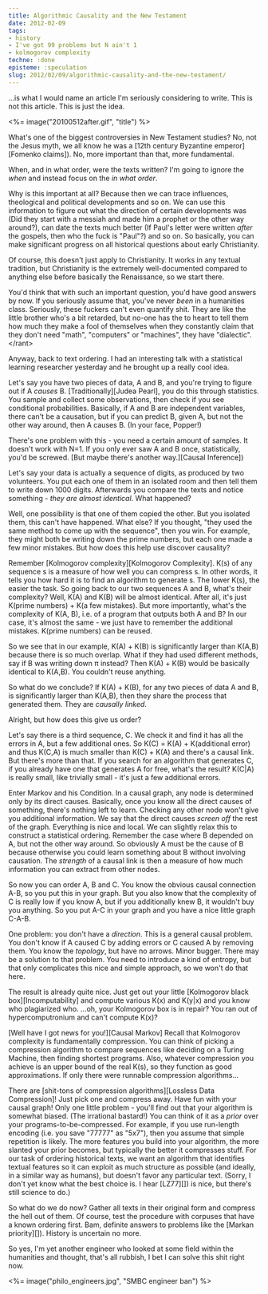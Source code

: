 ```yaml
---
title: Algorithmic Causality and the New Testament
date: 2012-02-09
tags:
- history
- I've got 99 problems but N ain't 1
- kolmogorov complexity
techne: :done
episteme: :speculation
slug: 2012/02/09/algorithmic-causality-and-the-new-testament/
---
```


...is what I would name an article I'm seriously considering to write. This is not this article. This is just the idea.

<%= image("20100512after.gif", "title") %>

What's one of the biggest controversies in New Testament studies? No, not the Jesus myth, we all know he was a [12th century Byzantine emperor][Fomenko claims]). No, more important than that, more fundamental.

When, and in what order, were the texts written? I'm going to ignore the *when* and instead focus on the *in what order*. 

Why is this important at all? Because then we can trace influences, theological and political developments and so on. We can use this information to figure out what the direction of certain developments was (Did they start with a messiah and made him a prophet or the other way around?), can date the texts much better (If Paul's letter were written *after* the gospels, then who the fuck is "Paul"?) and so on. So basically, you can make significant progress on all historical questions about early Christianity.

Of course, this doesn't just apply to Christianity. It works in any textual tradition, but Christianity is the extremely well-documented compared to anything else before basically the Renaissance, so we start there.

You'd think that with such an important question, you'd have good answers by now. If you seriously assume that, you've never *been* in a humanities class. Seriously, these fuckers can't even quantify shit. They are like the little brother who's a bit retarded, but no-one has the to heart to tell them how much they make a fool of themselves when they constantly claim that they don't need "math", "computers" or "machines", they have "dialectic". </rant\>

Anyway, back to text ordering. I had an interesting talk with a statistical learning researcher yesterday and he brought up a really cool idea.

Let's say you have two pieces of data, A and B, and you're trying to figure out if A *causes* B. [Traditionally][Judea Pearl], you do this through statistics. You sample and collect some observations, then check if you see conditional probabilities. Basically, if A and B are independent variables, there can't be a causation, but if you can predict B, given A, but not the other way around, then A causes B. (In your face, Popper!)

There's one problem with this - you need a certain amount of samples. It doesn't work with N=1. If you only ever saw A and B once, statistically, you'd be screwed. [But maybe there's another way.][Causal Inference])

Let's say your data is actually a sequence of digits, as produced by two volunteers. You put each one of them in an isolated room and then tell them to write down 1000 digits. Afterwards you compare the texts and notice something - *they are almost identical*. What happened? 

Well, one possibility is that one of them copied the other. But you isolated them, this can't have happened. What else? If you thought, "they used the same method to come up with the sequence", then you win. For example, they might both be writing down the prime numbers, but each one made a few minor mistakes. But how does this help use discover causality?

Remember [Kolmogorov complexity][Kolmogorov Complexity]. K(s) of any sequence s is a measure of how well you can compress s. In other words, it tells you how hard it is to find an algorithm to generate s. The lower K(s), the easier the task. So going back to our two sequences A and B, what's their complexity? Well, K(A) and K(B) will be almost identical. After all, it's just K(prime numbers) + K(a few mistakes). But more importantly, what's the complexity of K(A, B), i.e. of a program that outputs both A and B? In our case, it's almost the same - we just have to remember the additional mistakes. K(prime numbers) can be reused.

So we see that in our example, K(A) + K(B) is significantly larger than K(A,B) because there is so much overlap. What if they had used different methods, say if B was writing down π instead? Then K(A) + K(B) would be basically identical to K(A,B). You couldn't reuse anything.

So what do we conclude? If K(A) + K(B), for any two pieces of data A and B, is significantly larger than K(A,B), then they share the process that generated them. They are *causally linked*. 

Alright, but how does this give us order?

Let's say there is a third sequence, C. We check it and find it has all the errors in A, but a few additional ones. So K(C) = K(A) + K(additional error) and thus K(C,A) is much smaller than K(C) + K(A) and there's a causal link. But there's more than that. If you search for an algorithm that generates C, if you already have one that generates A for free, what's the result? K(C|A) is really small, like trivially small - it's just a few additional errors. 

Enter Markov and his Condition. In a causal graph, any node is determined only by its direct causes. Basically, once you know all the direct causes of something, there's nothing left to learn. Checking any other node won't give you additional information. We say that the direct causes *screen off* the rest of the graph. Everything is nice and local. We can slightly relax this to construct a statistical ordering. Remember the case where B depended on A, but not the other way around. So obviously A must be the cause of B because otherwise you could learn something about B without involving causation. The *strength* of a causal link is then a measure of how much information you can extract from other nodes.
 
So now you can order A, B and C. You know the obvious causal connection A-B, so you put this in your graph. But you also know that the complexity of C is really low if you know A, but if you additionally knew B, it wouldn't buy you anything. So you put A-C in your graph and you have a nice little graph C-A-B.

One problem: you don't have a *direction*. This is a general causal problem. You don't know if A caused C by adding errors or C caused A by removing them. You know the *topology*, but have no arrows. Minor bugger. There may be a solution to that problem. You need to introduce a kind of entropy, but that only complicates this nice and simple approach, so we won't do that here.

The result is already quite nice. Just get out your little [Kolmogorov black box][Incomputability] and compute various K(x) and K(y|x) and you know who plagiarized who. ...oh, your Kolmogorov box is in repair? You ran out of hypercomputronium and can't compute K(x)? 

[Well have I got news for you!][Causal Markov] Recall that Kolmogorov complexity is fundamentally compression. You can think of picking a compression algorithm to compare sequences like deciding on a Turing Machine, then finding shortest programs. Also, whatever compression you achieve is an upper bound of the real K(s), so they function as good approximations. If only there were runnable compression algorithms...

There are [shit-tons of compression algorithms][Lossless Data Compression]! Just pick one and compress away. Have fun with your causal graph! Only one little problem - you'll find out that your algorithm is somewhat biased. (The irrational bastard!) You can think of it as a *prior* over your programs-to-be-compressed. For example, if you use run-length encoding (i.e. you save "77777" as "5x7"), then you assume that simple repetition is likely. The more features you build into your algorithm, the more slanted your prior becomes, but typically the better it compresses stuff. For our task of ordering historical texts, we want an algorithm that identifies textual features so it can exploit as much structure as possible (and ideally, in a similar way as humans), but doesn't favor any particular text. (Sorry, I don't yet know what the best choice is. I hear [LZ77][]) is nice, but there's still science to do.)

So what do we do now? Gather all texts in their original form and compress the hell out of them. Of course, test the procedure with corpuses that have a known ordering first. Bam, definite answers to problems like the [Markan priority][]). History is uncertain no more.

So yes,  I'm yet another engineer who looked at some field within the humanities and thought, that's all rubbish, I bet I can solve this shit right now.

<%= image("philo_engineers.jpg", "SMBC engineer ban") %>

